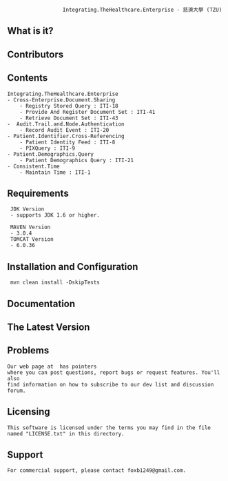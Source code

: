                       Integrating.TheHealthcare.Enterprise - 慈濟大學 (TZU)
 

  What is it? 
  -----------
  


  Contributors
  ------------
  
	
  Contents
  --------
  
	Integrating.TheHealthcare.Enterprise
	- Cross-Enterprise.Document.Sharing
		- Registry Stored Query : ITI-18
		- Provide And Register Document Set : ITI-41
		- Retrieve Document Set : ITI-43
	-  Audit.Trail.and.Node.Authentication
		- Record Audit Event : ITI-20
	- Patient.Identifier.Cross-Referencing
		- Patient Identity Feed : ITI-8
		- PIXQuery : ITI-9
	- Patient.Demographics.Query
		- Patient Demographics Query : ITI-21
	- Consistent.Time
		- Maintain Time : ITI-1

  Requirements
  ------------

     JDK Version	
	 - supports JDK 1.6 or higher.   
	 
	 MAVEN Version	     
     - 3.0.4
     TOMCAT Version
     - 6.0.36

  Installation and Configuration
  ------------------------------
  
	 mvn clean install -DskipTests

  
  Documentation
  -------------

   
  The Latest Version
  ------------------

  Problems
  ---------

	Our web page at  has pointers 
	where you can post questions, report bugs or request features. You'll also 
	find information on how to subscribe to our dev list and discussion forum.


  Licensing
  ---------

	This software is licensed under the terms you may find in the file 
	named "LICENSE.txt" in this directory.
 
 
  Support
  ---------
	For commercial support, please contact foxb1249@gmail.com. 
  

